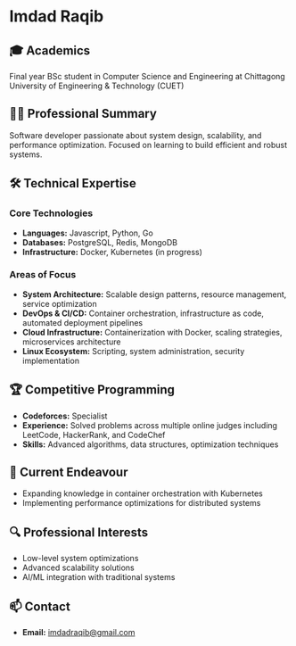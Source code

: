 # Imdad Raqib

## 🎓 Academics
Final year BSc student in Computer Science and Engineering at Chittagong University of Engineering & Technology (CUET)

## 👨‍💻 Professional Summary
Software developer passionate about system design, scalability, and performance optimization. Focused on learning to build efficient and robust systems.

## 🛠️ Technical Expertise

### Core Technologies
- **Languages:** Javascript, Python, Go
- **Databases:** PostgreSQL, Redis, MongoDB
- **Infrastructure:** Docker, Kubernetes (in progress)

### Areas of Focus
- **System Architecture:** Scalable design patterns, resource management, service optimization
- **DevOps & CI/CD:** Container orchestration, infrastructure as code, automated deployment pipelines
- **Cloud Infrastructure:** Containerization with Docker, scaling strategies, microservices architecture
- **Linux Ecosystem:**  Scripting, system administration, security implementation


## 🏆 Competitive Programming
- **Codeforces:** Specialist
- **Experience:** Solved problems across multiple online judges including LeetCode, HackerRank, and CodeChef
- **Skills:** Advanced algorithms, data structures, optimization techniques

## 🚀 Current Endeavour
- Expanding knowledge in container orchestration with Kubernetes
- Implementing performance optimizations for distributed systems

## 🔍 Professional Interests
- Low-level system optimizations
- Advanced scalability solutions
- AI/ML integration with traditional systems

## 📫 Contact
- **Email:** imdadraqib@gmail.com
